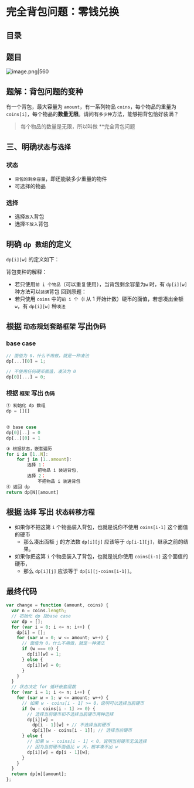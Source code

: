 
# 完全背包问题：零钱兑换



## 目录
<!-- toc -->
 ## 题目 

![image.png|560](https://832-1310531898.cos.ap-beijing.myqcloud.com/0325474c4e8392cb53b049cbb6a6ce07.png)

## 题解：背包问题的变种

有一个背包，最大容量为 `amount`，有一系列物品 `coins`，每个物品的重量为 `coins[i]`，每个物品的**数量无限**。请问有`多少种`方法，能够把背包恰好装满？

> 每个物品的数量是无限，所以叫做 **完全背包问题

## 三、明确`状态`与`选择`

### 状态

- `背包的剩余容量`，即还能装多少重量的物件
- 可选择的物品

### 选择

- 选择`放入`背包
- 选择`不放入`背包

## 明确 `dp 数组`的定义


`dp[i][w]` 的定义如下：

背包变种的解释：
- 若只使用`前 i 个物品`（可以重复使用），当背包剩余容量为`w` 时，有 `dp[i][w]` 种方法可以`装满`背包
回到原题：
- 若只使用 `coins` 中的`前 i 个`（i 从 1 开始计数）硬币的面值，若想凑出金额 `w`，有 `dp[i][w]` 种`凑法`


## 根据 `动态规划套路框架` 写出`伪码`

### base case

```javascript hl:1,4
// 面值为 0，什么不用做，就是一种凑法
dp[...][0] = 1;

// 不使用任何硬币面值，凑法为 0 
dp[0][...] = 0;
```

### 根据 `框架` 写出 `伪码`

```javascript
① 初始化 dp 数组
dp = [][]

  
② base case
dp[0][..] = 0
dp[..][0] = 1

③ 根据状态，嵌套遍历
for i in [1..N]:
    for j in [1..amount]:
        选择 1：
            把物品 i 装进背包,
        选择 2：
            不把物品 i 装进背包
④ 返回 dp
return dp[N][amount]
```

## 根据 `选择` 写出 `状态转移方程`

- 如果你不把这第 `i` 个物品装入背包，也就是说你不使用 `coins[i-1]` 这个面值的硬币
	- 那么凑出面额 `j` 的方法数 `dp[i][j]` 应该等于 `dp[i-1][j]`，继承之前的结果。
- 如果你把这第 `i` 个物品装入了背包，也就是说你使用 `coins[i-1]` 这个面值的硬币，
	- 那么 `dp[i][j]` 应该等于 `dp[i][j-coins[i-1]]`。


## 最终代码

```javascript
var change = function (amount, coins) {
  var n = coins.length;
  // 初始化 dp 及base case
  var dp = [];
  for (var i = 0; i <= n; i++) {
    dp[i] = [];
    for (var w = 0; w <= amount; w++) {
      // 面值为 0，什么不用做，就是一种凑法
      if (w === 0) {
        dp[i][w] = 1;
      } else {
        dp[i][w] = 0;
      }
    }
  }
  // 状态决定 for 循环嵌套层数
  for (var i = 1; i <= n; i++) {
    for (var w = 1; w <= amount; w++) {
      // 如果 w - coins[i - 1] >= 0，说明可以选择当前硬币
      if (w - coins[i - 1] >= 0) {
        // 选择当前硬币和不选择当前硬币两种选择
        dp[i][w] =
          dp[i - 1][w] + // 不选择当前硬币
          dp[i][w - coins[i - 1]]; // 选择当前硬币
      } else {
        // 如果 w - coins[i - 1] < 0，说明当前硬币无法选择
        // 因为当前硬币面值比 w 大，根本凑不出 w
        dp[i][w] = dp[i - 1][w];
      }
    }
  }
  return dp[n][amount];
};

```

